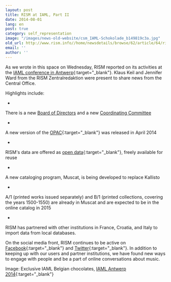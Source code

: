 ```yaml
---
layout: post
title: RISM at IAML, Part II
date: 2014-08-01
lang: en
post: true
category: self_representation
image: "/images/news-old-website/csm_IAML-Schokolade_b149819c3a.jpg"
old_url: http://www.rism.info//home/newsdetails/browse/62/article/64/rism-at-iaml-part-ii.html
email: ''
author: ''
---
```



As we wrote in this space on Wednesday, RISM reported on its activities at the [IAML conference in Antwerp](http://www.libraryconservatoryantwerp.be/iaml2014/index.php){:target="_blank"}. Klaus Keil and Jennifer Ward from the RISM Zentralredaktion were present to share news from the Central Office.

Highlights include:

-

There is a new [Board of Directors](/organization/the-association.html) and a new [Coordinating Committee](/organization/international-partners.html#c32)


-

A new version of the [OPAC](http://opac.rism.info/){:target="_blank"} was released in April 2014


-

RISM's data are offered as [open data](https://opac.rism.info/index.php?id=8&L=1&id=8){:target="_blank"}, freely available for reuse


-

A new cataloging program, Muscat, is being developed to replace Kallisto


-

A/1 (printed works issued separately) and B/1 (printed collections, covering the years 1500-1550) are already in Muscat and are expected to be in the online catalog in 2015


-

RISM has partnered with other institutions in France, Croatia, and Italy to import data from local databases.



On the social media front, RISM continues to be active on [Facebook](https://www.facebook.com/RISM.info){:target="_blank"} and [Twitter](https://twitter.com/RISM_music){:target="_blank"}. In addition to keeping up with our users and partner institutions, we have found new ways to engage with people and be a part of online conversations about music.

Image: Exclusive IAML Belgian chocolates, [IAML Antwerp 2014](https://www.facebook.com/pages/IAML-Antwerp-2014/485096671599849){:target="_blank"}